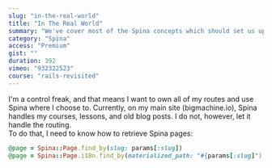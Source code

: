 ```yaml
---
slug: "in-the-real-world"
title: "In The Real World"
summary: "We've cover most of the Spina concepts which should set us up for success. That said, you will probably not want your entire site controlled by this package."
category: "Spina"
access: "Premium"
gist: ""
duration: 392
vimeo: "932322523"
course: "rails-revisited"
---
```


I'm a control freak, and that means I want to own all of my routes and use Spina where I choose to. Currently, on my main site (bigmachine.io), Spina handles my courses, lessons, and old blog posts. I do not, however, let it handle the routing.  
To do that, I need to know how to retrieve Spina pages:

```ruby
@page = Spina::Page.find_by(slug: params[:slug])
@page = Spina::Page.i18n.find_by(materialized_path: "#{params[:slug]")
```
